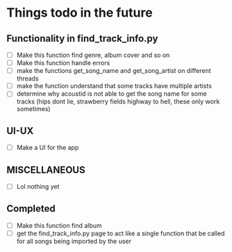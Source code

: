 # Things todo in the future

## Functionality in find_track_info.py

- [ ] Make this function find genre, album cover and so on
- [ ] Make this function handle errors
- [ ] make the functions get_song_name and get_song_artist on different threads
- [ ] make the function understand that some tracks have multiple artists
- [ ] determine why acoustid is not able to get the song name for some tracks (hips dont lie, strawberry fields highway to hell, these only work sometimes)

## UI-UX

- [ ] Make a UI for the app

## MISCELLANEOUS

- [ ] Lol nothing yet

## Completed

- [ ] Make this function find album
- [ ] get the find_track_info.py page to act like a single function that be called for all songs being imported by the user
